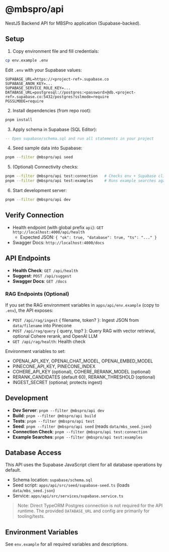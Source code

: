 # @mbspro/api

NestJS Backend API for MBSPro application (Supabase-backed).

## Setup

1. Copy environment file and fill credentials:
```bash
cp env.example .env
```
Edit `.env` with your Supabase values:
```env
SUPABASE_URL=https://<project-ref>.supabase.co
SUPABASE_ANON_KEY=...
SUPABASE_SERVICE_ROLE_KEY=...
DATABASE_URL=postgresql://postgres:<password>@db.<project-ref>.supabase.co:5432/postgres?sslmode=require
PGSSLMODE=require
```

2. Install dependencies (from repo root):
```bash
pnpm install
```

3. Apply schema in Supabase (SQL Editor):
```sql
-- Open supabase/schema.sql and run all statements in your project
```

4. Seed sample data into Supabase:
```bash
pnpm --filter @mbspro/api seed
```

5. (Optional) Connectivity checks:
```bash
pnpm --filter @mbspro/api test:connection   # Checks env + Supabase client
pnpm --filter @mbspro/api test:examples     # Runs example searches against mbs_items
```

6. Start development server:
```bash
pnpm --filter @mbspro/api dev
```

## Verify Connection

- Health endpoint (with global prefix `api`): `GET http://localhost:4000/api/health`
  - Expected JSON: `{ "ok": true, "database": true, "ts": "..." }`
- Swagger Docs: `http://localhost:4000/docs`

## API Endpoints

- **Health Check**: `GET /api/health`
- **Suggest**: `POST /api/suggest`
- **Swagger Docs**: `GET /docs`

### RAG Endpoints (Optional)

If you set the RAG environment variables in `apps/api/env.example` (copy to `.env`), the API exposes:

- `POST /api/rag/ingest` { filename, token? }: Ingest JSON from `data/filename` into Pinecone
- `POST /api/rag/query` { query, top? }: Query RAG with vector retrieval, optional Cohere rerank, and OpenAI LLM
- `GET /api/rag/health`: Health check

Environment variables to set:

- OPENAI_API_KEY, OPENAI_CHAT_MODEL, OPENAI_EMBED_MODEL
- PINECONE_API_KEY, PINECONE_INDEX
- COHERE_API_KEY (optional), COHERE_RERANK_MODEL (optional)
- RERANK_CANDIDATES (default 60), RERANK_THRESHOLD (optional)
- INGEST_SECRET (optional; protects ingest)

## Development

- **Dev Server**: `pnpm --filter @mbspro/api dev`
- **Build**: `pnpm --filter @mbspro/api build`
- **Tests**: `pnpm --filter @mbspro/api test`
- **Seed**: `pnpm --filter @mbspro/api seed` (reads `data/mbs_seed.json`)
- **Connection Check**: `pnpm --filter @mbspro/api test:connection`
- **Example Searches**: `pnpm --filter @mbspro/api test:examples`

## Database Access

This API uses the Supabase JavaScript client for all database operations by default.

- Schema location: `supabase/schema.sql`
- Seed script: `apps/api/src/seed/supabase-seed.ts` (loads `data/mbs_seed.json`)
- Service: `apps/api/src/services/supabase.service.ts`

> Note: Direct TypeORM Postgres connection is not required for the API runtime. The provided `DATABASE_URL` and config are primarily for tooling/tests.

## Environment Variables

See `env.example` for all required variables and descriptions.
